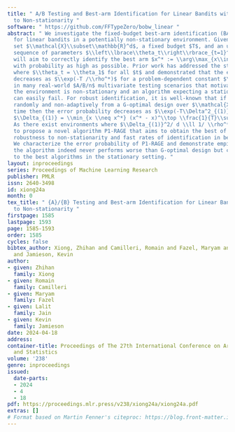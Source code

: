 ```yaml
---
title: " A/B Testing and Best-arm Identification for Linear Bandits with Robustness
  to Non-stationarity "
software: " https://github.com/FFTypeZero/bobw_linear "
abstract: " We investigate the fixed-budget best-arm identification (BAI) problem
  for linear bandits in a potentially non-stationary environment. Given a finite arm
  set $\\mathcal{X}\\subset\\mathbb{R}^d$, a fixed budget $T$, and an unpredictable
  sequence of parameters $\\left\\lbrace\\theta_t\\right\\rbrace_{t=1}^{T}$, an algorithm
  will aim to correctly identify the best arm $x^* := \\arg\\max_{x\\in\\mathcal{X}}x^\\top\\sum_{t=1}^{T}\\theta_t$
  with probability as high as possible. Prior work has addressed the stationary setting
  where $\\theta_t = \\theta_1$ for all $t$ and demonstrated that the error probability
  decreases as $\\exp(-T /\\rho^*)$ for a problem-dependent constant $\\rho^*$. But
  in many real-world $A/B/n$ multivariate testing scenarios that motivate our work,
  the environment is non-stationary and an algorithm expecting a stationary setting
  can easily fail. For robust identification, it is well-known that if arms are chosen
  randomly and non-adaptively from a G-optimal design over $\\mathcal{X}$ at each
  time then the error probability decreases as $\\exp(-T\\Delta^2_{(1)}/d)$, where
  $\\Delta_{(1)} = \\min_{x \\neq x^*} (x^* - x)^\\top \\frac{1}{T}\\sum_{t=1}^T \\theta_t$.
  As there exist environments where $\\Delta_{(1)}^2/ d \\ll 1/ \\rho^*$, we are motivated
  to propose a novel algorithm P1-RAGE that aims to obtain the best of both worlds:
  robustness to non-stationarity and fast rates of identification in benign settings.
  We characterize the error probability of P1-RAGE and demonstrate empirically that
  the algorithm indeed never performs worse than G-optimal design but compares favorably
  to the best algorithms in the stationary setting. "
layout: inproceedings
series: Proceedings of Machine Learning Research
publisher: PMLR
issn: 2640-3498
id: xiong24a
month: 0
tex_title: " {A}/{B} Testing and Best-arm Identification for Linear Bandits with Robustness
  to Non-stationarity "
firstpage: 1585
lastpage: 1593
page: 1585-1593
order: 1585
cycles: false
bibtex_author: Xiong, Zhihan and Camilleri, Romain and Fazel, Maryam and Jain, Lalit
  and Jamieson, Kevin
author:
- given: Zhihan
  family: Xiong
- given: Romain
  family: Camilleri
- given: Maryam
  family: Fazel
- given: Lalit
  family: Jain
- given: Kevin
  family: Jamieson
date: 2024-04-18
address:
container-title: Proceedings of The 27th International Conference on Artificial Intelligence
  and Statistics
volume: '238'
genre: inproceedings
issued:
  date-parts:
  - 2024
  - 4
  - 18
pdf: https://proceedings.mlr.press/v238/xiong24a/xiong24a.pdf
extras: []
# Format based on Martin Fenner's citeproc: https://blog.front-matter.io/posts/citeproc-yaml-for-bibliographies/
---
```

